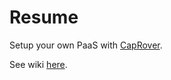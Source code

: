 # Resume

Setup your own PaaS with [CapRover](https://caprover.com).

See wiki [here](https://github.com/junioregis/caprover-vps/wiki).
